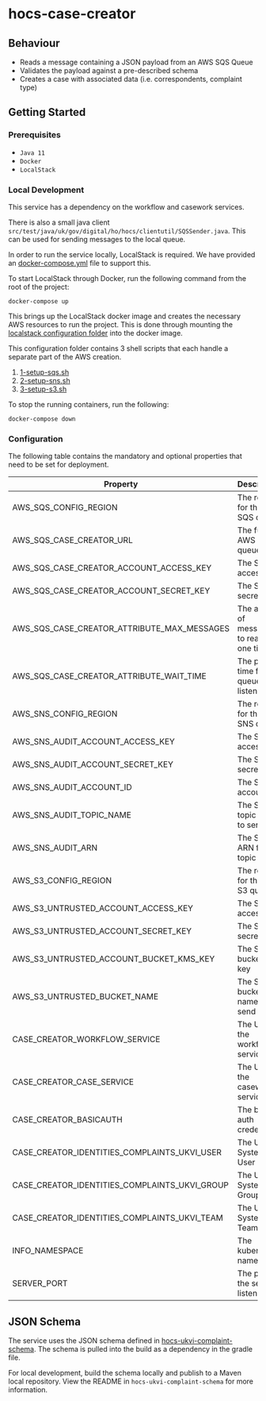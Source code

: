 # hocs-case-creator

## Behaviour

- Reads a message containing a JSON payload from an AWS SQS Queue
- Validates the payload against a pre-described schema
- Creates a case with associated data (i.e. correspondents, complaint type)

## Getting Started

### Prerequisites

* ```Java 11```
* ```Docker```
* ```LocalStack```

### Local Development

This service has a dependency on the workflow and casework services. 

There is also a small java client `src/test/java/uk/gov/digital/ho/hocs/clientutil/SQSSender.java`. This can be used for
sending messages to the local queue.

In order to run the service locally, LocalStack is required. We have provided an [docker-compose.yml](docker-compose.yml) file to support this.

To start LocalStack through Docker, run the following command from the root of the project:

```shell
docker-compose up
```

This brings up the LocalStack docker image and creates the necessary AWS resources to run the project. This is done through mounting the [localstack configuration folder](config/localstack) into the docker image.

This configuration folder contains 3 shell scripts that each handle a separate part of the AWS creation.

1. [1-setup-sqs.sh](config/localstack/1-setup-sqs.sh)  
2. [2-setup-sns.sh](config/localstack/2-setup-sns.sh)  
3. [3-setup-s3.sh](config/localstack/3-setup-s3.sh)  

To stop the running containers, run the following:

```shell
docker-compose down
```

### Configuration

The following table contains the mandatory and optional properties that need to be set for deployment.

| Property | Description | Example | Mandatory |
| -------- | -------- |-------- |-------- |
| AWS_SQS_CONFIG_REGION | The region for the AWS SQS queue | eu-west-2 | Yes |
| AWS_SQS_CASE_CREATOR_URL | The full AWS SQS queue URL | http://localhost:4566/queue/case-creator-queue | Yes |
| AWS_SQS_CASE_CREATOR_ACCOUNT_ACCESS_KEY | The SQS access key | 12345 | Yes
| AWS_SQS_CASE_CREATOR_ACCOUNT_SECRET_KEY | The SQS secret key | 12345 | Yes
| AWS_SQS_CASE_CREATOR_ATTRIBUTE_MAX_MESSAGES | The amount of messages to read at one time | 10 | No |
| AWS_SQS_CASE_CREATOR_ATTRIBUTE_WAIT_TIME | The poll time for the queue listener | 5 | No |
| AWS_SNS_CONFIG_REGION | The region for the AWS SNS queue | eu-west-2 | Yes |
| AWS_SNS_AUDIT_ACCOUNT_ACCESS_KEY | The SNS access key | 12345 | Yes
| AWS_SNS_AUDIT_ACCOUNT_SECRET_KEY | The SNS secret key | 12345 | Yes
| AWS_SNS_AUDIT_ACCOUNT_ID | The SNS account id | 000000000000 | Yes
| AWS_SNS_AUDIT_TOPIC_NAME | The SNS topic name to send to | hocs-audit-topic | Yes
| AWS_SNS_AUDIT_ARN | The SNS ARN for the topic | arn:aws:sns:eu-west-2:000000000000:hocs-audit-topic | Yes
| AWS_S3_CONFIG_REGION | The region for the AWS S3 queue | eu-west-2 | Yes |
| AWS_S3_UNTRUSTED_ACCOUNT_ACCESS_KEY | The S3 access key | 12345 | Yes
| AWS_S3_UNTRUSTED_ACCOUNT_SECRET_KEY | The S3 secret key | 12345 | Yes
| AWS_S3_UNTRUSTED_ACCOUNT_BUCKET_KMS_KEY | The S3 bucket kms key | [UNSET] | Yes
| AWS_S3_UNTRUSTED_BUCKET_NAME | The S3 bucket name to send to | untrusted-bucket | Yes
| CASE_CREATOR_WORKFLOW_SERVICE | The URL of the workflow service  | http://localhost:8091   | Yes  |
| CASE_CREATOR_CASE_SERVICE | The URL of the casework service  | http://localhost:8082   | Yes  |
| CASE_CREATOR_BASICAUTH | The basic auth credentials  | [UNSET]   | Yes  |
| CASE_CREATOR_IDENTITIES_COMPLAINTS_UKVI_USER | The UKVI System User ID  | UUID   | Yes  |
| CASE_CREATOR_IDENTITIES_COMPLAINTS_UKVI_GROUP | The UKVI System Group ID  | /CMSMNIAZQXMZQ6IGEKTRWA   | Yes  |
| CASE_CREATOR_IDENTITIES_COMPLAINTS_UKVI_TEAM | The UKVI System Team ID  | UUID   | Yes  |
| INFO_NAMESPACE | The kubernetes namespace | local | Yes |
| SERVER_PORT | The port the server listens on | 8092 | Yes

## JSON Schema

The service uses the JSON schema defined
in [hocs-ukvi-complaint-schema](https://github.com/UKHomeOffice/hocs-ukvi-complaint-schema). The schema is pulled into
the build as a dependency in the gradle file.

For local development, build the schema locally and publish
to a Maven local repository. View the README in `hocs-ukvi-complaint-schema` for more information.
